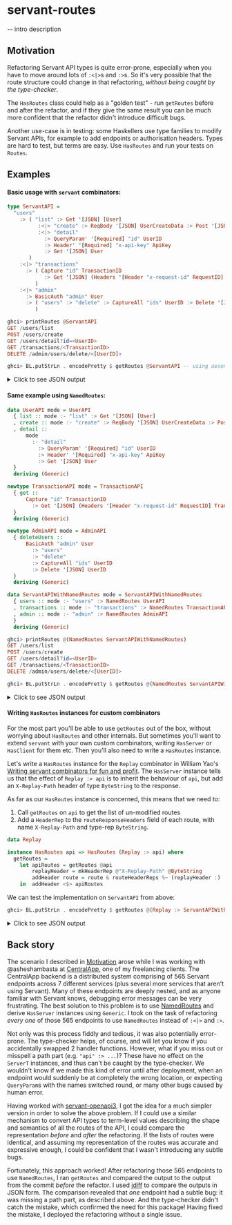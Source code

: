 # servant-routes

-- intro description

## Motivation

Refactoring Servant API types is quite error-prone, especially when you have to move
around lots of `:<|>`s and `:>`s.  So it's very possible that the route structure could
change in that refactoring, _without being caught by the type-checker_.

The `HasRoutes` class could help as a "golden test" - run `getRoutes` before and after the refactor, and if they give the same
result you can be much more confident that the refactor didn't introduce difficult bugs.

Another use-case is in testing: some Haskellers use type families to modify Servant APIs, for example
to add endpoints or authorisation headers. Types are hard to test, but terms are easy. Use `HasRoutes`
and run your tests on `Routes`.


## Examples

#### Basic usage with `servant` combinators:

```haskell
type ServantAPI =
  "users"
    :> ( "list" :> Get '[JSON] [User]
          :<|> "create" :> ReqBody '[JSON] UserCreateData :> Post '[JSON] UserID
          :<|> "detail"
            :> QueryParam' '[Required] "id" UserID
            :> Header' '[Required] "x-api-key" ApiKey
            :> Get '[JSON] User
       )
    :<|> "transactions"
      :> ( Capture "id" TransactionID
            :> Get '[JSON] (Headers '[Header "x-request-id" RequestID] Transaction)
         )
    :<|> "admin"
      :> BasicAuth "admin" User
      :> ( "users" :> "delete" :> CaptureAll "ids" UserID :> Delete '[JSON] UserID
         )
```

```haskell
ghci> printRoutes @ServantAPI
GET /users/list
POST /users/create
GET /users/detail?id=<UserID>
GET /transactions/<TransactionID>
DELETE /admin/users/delete/<[UserID]>

ghci> BL.putStrLn . encodePretty $ getRoutes @ServantAPI -- using aeson-pretty
```

<details>
<summary>Click to see JSON output</summary>
  
```json
[
    {
        "auths": [],
        "method": "GET",
        "params": [],
        "path": "/users/list",
        "request_body": null,
        "request_headers": [],
        "response": "[User]",
        "response_headers": []
    },
    {
        "auths": [],
        "method": "POST",
        "params": [],
        "path": "/users/create",
        "request_body": "UserCreateData",
        "request_headers": [],
        "response": "UserID",
        "response_headers": []
    },
    {
        "auths": [],
        "method": "GET",
        "params": [
            {
                "name": "id",
                "param_type": "UserID",
                "type": "SingleParam"
            }
        ],
        "path": "/users/detail",
        "request_body": null,
        "request_headers": [
            {
                "name": "x-api-key",
                "type": "ApiKey"
            }
        ],
        "response": "User",
        "response_headers": []
    },
    {
        "auths": [],
        "method": "GET",
        "params": [],
        "path": "/transactions/<TransactionID>",
        "request_body": null,
        "request_headers": [],
        "response": "Transaction",
        "response_headers": [
            {
                "name": "x-request-id",
                "type": "RequestID"
            }
        ]
    },
    {
        "auths": [
            "Basic admin"
        ],
        "method": "DELETE",
        "params": [],
        "path": "/admin/users/delete/<[UserID]>",
        "request_body": null,
        "request_headers": [],
        "response": "UserID",
        "response_headers": []
    }
]
```

</details>

#### Same example using `NamedRoutes`:

```haskell
data UserAPI mode = UserAPI
  { list :: mode :- "list" :> Get '[JSON] [User]
  , create :: mode :- "create" :> ReqBody '[JSON] UserCreateData :> Post '[JSON] UserID
  , detail ::
      mode
        :- "detail"
          :> QueryParam' '[Required] "id" UserID
          :> Header' '[Required] "x-api-key" ApiKey
          :> Get '[JSON] User
  }
  deriving (Generic)

newtype TransactionAPI mode = TransactionAPI
  { get ::
      Capture "id" TransactionID
        :> Get '[JSON] (Headers '[Header "x-request-id" RequestID] Transaction)
  }
  deriving (Generic)

newtype AdminAPI mode = AdminAPI
  { deleteUsers ::
      BasicAuth "admin" User
        :> "users"
        :> "delete"
        :> CaptureAll "ids" UserID
        :> Delete '[JSON] UserID
  }
  deriving (Generic)

data ServantAPIWithNamedRoutes mode = ServantAPIWithNamedRoutes
  { users :: mode :- "users" :> NamedRoutes UserAPI
  , transactions :: mode :- "transactions" :> NamedRoutes TransactionAPI
  , admin :: mode :- "admin" :> NamedRoutes AdminAPI
  }
  deriving (Generic)
```

```haskell
ghci> printRoutes @(NamedRoutes ServantAPIWithNamedRoutes)
GET /users/list
POST /users/create
GET /users/detail?id=<UserID>
GET /transactions/<TransactionID>
DELETE /admin/users/delete/<[UserID]>

ghci> BL.putStrLn . encodePretty $ getRoutes @(NamedRoutes ServantAPIWithNamedRoutes)
```

<details>
<summary>Click to see JSON output</summary>

Note this is the same as above, so we know we refactored `ServantAPI` to `ServantAPIWithNamedRoutes` correctly!
  
```json
[
    {
        "auths": [],
        "method": "GET",
        "params": [],
        "path": "/users/list",
        "request_body": null,
        "request_headers": [],
        "response": "[User]",
        "response_headers": []
    },
    {
        "auths": [],
        "method": "POST",
        "params": [],
        "path": "/users/create",
        "request_body": "UserCreateData",
        "request_headers": [],
        "response": "UserID",
        "response_headers": []
    },
    {
        "auths": [],
        "method": "GET",
        "params": [
            {
                "name": "id",
                "param_type": "UserID",
                "type": "SingleParam"
            }
        ],
        "path": "/users/detail",
        "request_body": null,
        "request_headers": [
            {
                "name": "x-api-key",
                "type": "ApiKey"
            }
        ],
        "response": "User",
        "response_headers": []
    },
    {
        "auths": [],
        "method": "GET",
        "params": [],
        "path": "/transactions/<TransactionID>",
        "request_body": null,
        "request_headers": [],
        "response": "Transaction",
        "response_headers": [
            {
                "name": "x-request-id",
                "type": "RequestID"
            }
        ]
    },
    {
        "auths": [
            "Basic admin"
        ],
        "method": "DELETE",
        "params": [],
        "path": "/admin/users/delete/<[UserID]>",
        "request_body": null,
        "request_headers": [],
        "response": "UserID",
        "response_headers": []
    }
]
```

</details>

#### Writing `HasRoutes` instances for custom combinators

For the most part you'll be able to use `getRoutes` out of the box, without worrying about `HasRoutes` and other internals.
But sometimes you'll want to extend `servant` with your own custom combinators, writing `HasServer` or `HasClient` for them etc.
Then you'll also need to write a `HasRoutes` instance.

Let's write a `HasRoutes` instance for the `Replay` combinator in William Yao's
[Writing servant combinators for fun and profit](https://williamyaoh.com/posts/2023-02-28-writing-servant-combinators.html#:~:text=Example%3A%20Returning%20a%20header%20with%20a%20%22replay%22%20path).
The `HasServer` instance tells us that the effect of `Replay :> api` is to inherit the behaviour of `api`, but add an `X-Replay-Path` header of type `ByteString` to the response.

As far as our `HasRoutes` instance is concerned, this means that we need to:

1. Call `getRoutes` on `api` to get the list of un-modified routes
2. Add a `HeaderRep` to the `routeResponseHeaders` field of each route, with name `X-Replay-Path` and type-rep `ByteString`.

```haskell
data Replay

instance HasRoutes api => HasRoutes (Replay :> api) where
  getRoutes =
    let apiRoutes = getRoutes @api
        replayHeader = mkHeaderRep @"X-Replay-Path" @ByteString
        addHeader route = route & routeHeaderReps %~ (replayHeader :)
    in  addHeader <$> apiRoutes
```

We can test the implementation on `ServantAPI` from above:

```haskell
ghci> BL.putStrLn . encodePretty $ getRoutes @(Replay :> ServantAPIWithNamedRoutes)
```

<details>
<summary>Click to see JSON output</summary>

Note that each route is the same as above, but with an extra `response_header` `{"name": "X-Replay-Path", "type": "ByteString"}`:
  
```json
[
    {
        "auths": [],
        "method": "GET",
        "params": [],
        "path": "/users/list",
        "request_body": null,
        "request_headers": [],
        "response": "[User]",
        "response_headers": [
            {
                "name": "X-Replay-Path",
                "type": "ByteString"
            }
        ]
    },
    {
        "auths": [],
        "method": "POST",
        "params": [],
        "path": "/users/create",
        "request_body": "UserCreateData",
        "request_headers": [],
        "response": "UserID",
        "response_headers": [
            {
                "name": "X-Replay-Path",
                "type": "ByteString"
            }
        ]
    },
    {
        "auths": [],
        "method": "GET",
        "params": [
            {
                "name": "id",
                "param_type": "UserID",
                "type": "SingleParam"
            }
        ],
        "path": "/users/detail",
        "request_body": null,
        "request_headers": [
            {
                "name": "x-api-key",
                "type": "ApiKey"
            }
        ],
        "response": "User",
        "response_headers": [
            {
                "name": "X-Replay-Path",
                "type": "ByteString"
            }
        ]
    },
    {
        "auths": [],
        "method": "GET",
        "params": [],
        "path": "/transactions/<TransactionID>",
        "request_body": null,
        "request_headers": [],
        "response": "Transaction",
        "response_headers": [
            {
                "name": "X-Replay-Path",
                "type": "ByteString"
            },
            {
                "name": "x-request-id",
                "type": "RequestID"
            }
        ]
    },
    {
        "auths": [
            "Basic admin"
        ],
        "method": "DELETE",
        "params": [],
        "path": "/admin/users/delete/<[UserID]>",
        "request_body": null,
        "request_headers": [],
        "response": "UserID",
        "response_headers": [
            {
                "name": "X-Replay-Path",
                "type": "ByteString"
            }
        ]
    }
]
```

</details>


## Back story

The scenario I described in [Motivation](#motivation) arose while I was working with @asheshambasta at [CentralApp](https://www.centralapp.com/),
one of my freelancing clients. The CentralApp backend is a distributed system comprising of 565 Servant endpoints across 7 different services
(plus several more services that aren't using Servant). Many of these endpoints are deeply nested, and as anyone familiar with Servant knows, debugging
error messages can be very frustrating. The best solution to this problem is to use [NamedRoutes](https://hackage.haskell.org/package/servant/docs/Servant-API.html#t:NamedRoutes)
and derive `HasServer` instances using `Generic`. I took on the task of refactoring _every one_ of those 565 endpoints to use `NamedRoutes` instead of
`:<|>` and `:>`.

Not only was this process fiddly and tedious, it was also potentially error-prone. The type-checker helps, of course, and will let you know if you accidentally
swapped 2 handler functions. However, what if you miss out or misspell a path part (e.g. `"api" :> ...`)? These have no effect on the `ServerT` instances, and thus
can't be caught by the type-checker. We wouldn't know if we made this kind of error until after deployment, when an endpoint would suddenly be at completely the wrong location,
or expecting `QueryParam`s with the names switched round, or many other bugs caused by human error.

Having worked with [servant-openapi3](https://hackage.haskell.org/package/servant-openapi3), I got the idea for a much simpler version in order to solve the above problem.
If I could use a similar mechanism to convert API types to term-level values describing the shape and semantics of all the routes of the API, I could compare the
representation _before_ and _after_ the refactoring. If the lists of routes were identical, and assuming my representation of the routes was accurate and expressive enough,
I could be confident that I wasn't introducing any subtle bugs.

Fortunately, this approach worked! After refactoring those 565 endpoints to use `NamedRoutes`, I ran `getRoutes` and compared the output to the output from the commit _before_
the refactor. I used [jdiff](https://github.com/networktocode/jdiff) to compare the outputs in JSON form. The comparison revealed that _one_ endpoint had a subtle bug:
it was missing a path part, as described above. And the type-checker didn't catch the mistake, which confirmed the need for this package!
Having fixed the mistake, I deployed the refactoring without a single issue.
